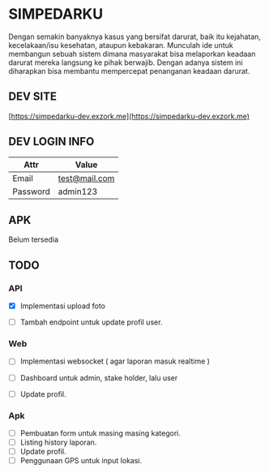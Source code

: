 # SIMPEDARKU

Dengan semakin banyaknya kasus yang bersifat darurat, baik itu kejahatan, kecelakaan/isu kesehatan, ataupun kebakaran. Munculah ide untuk membangun sebuah sistem dimana masyarakat bisa melaporkan keadaan darurat mereka langsung ke pihak berwajib. Dengan adanya sistem ini diharapkan bisa membantu mempercepat penanganan keadaan darurat.

## DEV SITE

[https://simpedarku-dev.exzork.me](https://simpedarku-dev.exzork.me)

## DEV LOGIN INFO
|   Attr    |     Value      |
|-----------|----------------|
| Email     | test@mail.com  |
| Password  | admin123       |
    
## APK

Belum tersedia

## TODO

### API
- [x] Implementasi upload foto
- [ ] Tambah endpoint untuk update profil user.


### Web

- [ ] Implementasi websocket ( agar laporan masuk realtime )
- [ ] Dashboard untuk admin, stake holder, lalu user
- [ ] Update profil.


### Apk


- [ ] Pembuatan form untuk masing masing kategori.
- [ ] Listing history laporan.
- [ ] Update profil.
- [ ] Penggunaan GPS untuk input lokasi.
